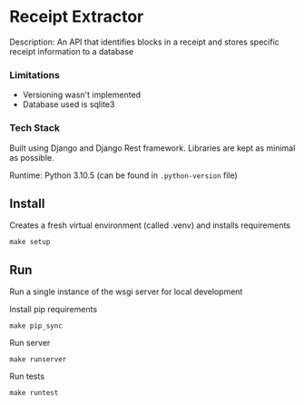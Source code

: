 # Receipt Extractor

Description: An API that identifies blocks in a receipt and stores specific 
receipt information to a database

### Limitations
- Versioning wasn't implemented
- Database used is sqlite3

### Tech Stack
Built using Django and Django Rest framework. Libraries are kept as minimal as possible. 

Runtime: Python 3.10.5 (can be found in `.python-version` file)


## Install #
Creates a fresh virtual environment (called .venv) and installs requirements
```commandline
make setup
```

## Run #
Run a single instance of the wsgi server for local development

Install pip requirements
```commandline
make pip_sync
```

Run server
```commandline
make runserver
```

Run tests
```commandline
make runtest
```
